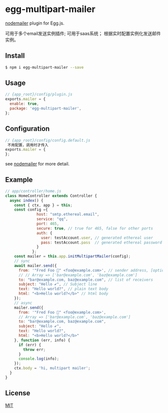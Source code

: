 # egg-multipart-mailer

[nodemailer](https://github.com/nodemailer/nodemailer) plugin for Egg.js.

可用于多个email发送实例插件;
可用于saas系统；
根据实时配置实例化发送邮件实例。

## Install

```bash
$ npm i egg-multipart-mailer --save
```

## Usage

```js
// {app_root}/config/plugin.js
exports.mailer = {
  enable: true,
  package: 'egg-multipart-mailer',
};
```

## Configuration

```js
// {app_root}/config/config.default.js
 不用配置，调用时才传入
exports.mailer = {
};
```

see [nodemailer](https://nodemailer.com/about/) for more detail.

## Example
```js
// app/controller/home.js
class HomeController extends Controller {
  async index() {
    const { ctx, app } = this;
    const config ={
              host: "smtp.ethereal.email",
              service: "qq",
              port: 465,
              secure: true, // true for 465, false for other ports
              auth: {
                user: testAccount.user, // generated ethereal user
                pass: testAccount.pass  // generated ethereal password
              }
            };
    const mailer = this.app.initMultipartMailer(config);
    // sync
    await mailer.send({
      from: '"Fred Foo 👻" <foo@example.com>', // sender address, [options] default to user
      // // Array => ['bar@example.com', 'baz@example.com']
      to: "bar@example.com, baz@example.com", // list of receivers
      subject: "Hello ✔", // Subject line
      text: "Hello world?", // plain text body
      html: "<b>Hello world?</b>" // html body
    });
    // async
    mailer.send({
      from: '"Fred Foo 👻" <foo@example.com>',
      // Array => ['bar@example.com', 'baz@example.com']
      to: "bar@example.com, baz@example.com",
      subject: "Hello ✔",
      text: "Hello world?",
      html: "<b>Hello world?</b>"
    }, function (err, info) {
      if (err) {
        throw err;
      }
      console.log(info);
    });
    ctx.body = 'hi, multipart mailer';
  }
}
```


## License

[MIT](LICENSE)
